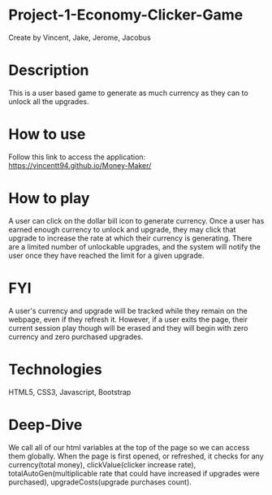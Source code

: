 # Project-1-Economy-Clicker-Game
 Create by Vincent, Jake, Jerome, Jacobus

# Description
 This is a user based game to generate as much currency as they can to unlock all the upgrades.

# How to use
 Follow this link to access the application: https://vincentt94.github.io/Money-Maker/

# How to play
 A user can click on the dollar bill icon to generate currency.
 Once a user has earned enough currency to unlock and upgrade, they may click that upgrade to increase the rate at which their currency is generating.
 There are a limited number of unlockable upgrades, and the system will notify the user once they have reached the limit for a given upgrade.

# FYI
 A user's  currency and upgrade will be tracked while they remain on the webpage, even if they refresh it. However, if a user exits the page, their current session play though will be erased and they will begin with zero currency and zero purchased upgrades.

# Technologies
HTML5, CSS3, Javascript, Bootstrap

# Deep-Dive
We call all of our html variables at the top of the page so we can access them globally.
When the page is first opened, or refreshed, it checks for any currency(total money), clickValue(clicker increase rate), totalAutoGen(multiplicable rate that could have increased if upgrades were purchased), upgradeCosts(upgrade purchases count).
